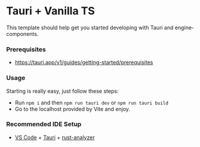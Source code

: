 # Tauri + Vanilla TS

This template should help get you started developing with Tauri and engine-components.


### Prerequisites

* https://tauri.app/v1/guides/getting-started/prerequisites

### Usage

Starting is really easy, just follow these steps:

* Run `npm i` and then `npm run tauri dev` or `npm run tauri build`
* Go to the localhost provided by Vite and enjoy.

### Recommended IDE Setup

- [VS Code](https://code.visualstudio.com/) + [Tauri](https://marketplace.visualstudio.com/items?itemName=tauri-apps.tauri-vscode) + [rust-analyzer](https://marketplace.visualstudio.com/items?itemName=rust-lang.rust-analyzer)
